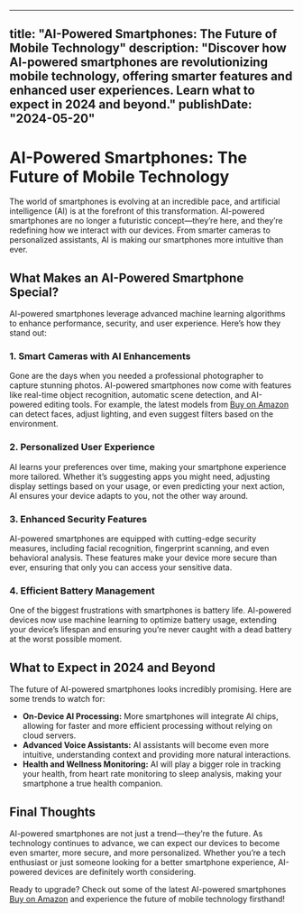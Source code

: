  ---
title: "AI-Powered Smartphones: The Future of Mobile Technology"
description: "Discover how AI-powered smartphones are revolutionizing mobile technology, offering smarter features and enhanced user experiences. Learn what to expect in 2024 and beyond."
publishDate: "2024-05-20"
---

# AI-Powered Smartphones: The Future of Mobile Technology

The world of smartphones is evolving at an incredible pace, and artificial intelligence (AI) is at the forefront of this transformation. AI-powered smartphones are no longer a futuristic concept—they’re here, and they’re redefining how we interact with our devices. From smarter cameras to personalized assistants, AI is making our smartphones more intuitive than ever.

## What Makes an AI-Powered Smartphone Special?

AI-powered smartphones leverage advanced machine learning algorithms to enhance performance, security, and user experience. Here’s how they stand out:

### 1. **Smart Cameras with AI Enhancements**
Gone are the days when you needed a professional photographer to capture stunning photos. AI-powered smartphones now come with features like real-time object recognition, automatic scene detection, and AI-powered editing tools. For example, the latest models from [Buy on Amazon](https://amzn.to/your-affiliate-link) can detect faces, adjust lighting, and even suggest filters based on the environment.

### 2. **Personalized User Experience**
AI learns your preferences over time, making your smartphone experience more tailored. Whether it’s suggesting apps you might need, adjusting display settings based on your usage, or even predicting your next action, AI ensures your device adapts to you, not the other way around.

### 3. **Enhanced Security Features**
AI-powered smartphones are equipped with cutting-edge security measures, including facial recognition, fingerprint scanning, and even behavioral analysis. These features make your device more secure than ever, ensuring that only you can access your sensitive data.

### 4. **Efficient Battery Management**
One of the biggest frustrations with smartphones is battery life. AI-powered devices now use machine learning to optimize battery usage, extending your device’s lifespan and ensuring you’re never caught with a dead battery at the worst possible moment.

## What to Expect in 2024 and Beyond

The future of AI-powered smartphones looks incredibly promising. Here are some trends to watch for:

- **On-Device AI Processing:** More smartphones will integrate AI chips, allowing for faster and more efficient processing without relying on cloud servers.
- **Advanced Voice Assistants:** AI assistants will become even more intuitive, understanding context and providing more natural interactions.
- **Health and Wellness Monitoring:** AI will play a bigger role in tracking your health, from heart rate monitoring to sleep analysis, making your smartphone a true health companion.

## Final Thoughts

AI-powered smartphones are not just a trend—they’re the future. As technology continues to advance, we can expect our devices to become even smarter, more secure, and more personalized. Whether you’re a tech enthusiast or just someone looking for a better smartphone experience, AI-powered devices are definitely worth considering.

Ready to upgrade? Check out some of the latest AI-powered smartphones [Buy on Amazon](https://amzn.to/your-affiliate-link) and experience the future of mobile technology firsthand!
